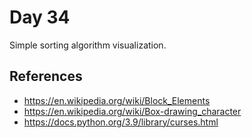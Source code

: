 # Day 34

Simple sorting algorithm visualization.

## References

* https://en.wikipedia.org/wiki/Block_Elements
* https://en.wikipedia.org/wiki/Box-drawing_character
* https://docs.python.org/3.9/library/curses.html

